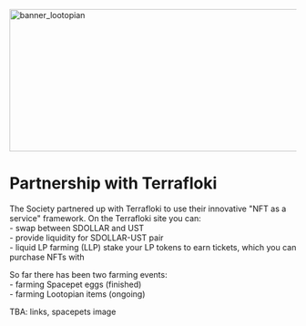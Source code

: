 <!DOCTYPE html>
<html lang="en-US">
<body>
<div class="myDiv">

<p><img src="/_media/banner_sg_lootopians.png" alt="banner_lootopian" width="750" height="250"></p>

<h1>Partnership with Terrafloki</h1>

<p>The Society partnered up with Terrafloki to use their innovative "NFT as a service" framework. On the Terrafloki site you can: </br>
   - swap between SDOLLAR and UST</br>
   - provide liquidity for SDOLLAR-UST pair</br>
   - liquid LP farming (LLP) stake your LP tokens to earn tickets, which you can purchase NFTs with</p>

<p>So far there has been two farming events: </br>
   - farming Spacepet eggs (finished)</br>
   - farming Lootopian items (ongoing)</p>

<p>TBA: links, spacepets image</p>

</div>
</body>

